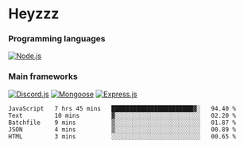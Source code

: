 # Heyzzz  

### Programming languages  

[![Node.js](https://img.shields.io/badge/-Node.js-262626?style=for-the-badge)](https://nodejs.org/ru)

### Main frameworks

[![Discord.js](https://img.shields.io/badge/-Discord.js-262626?style=for-the-badge)](https://www.npmjs.com/package/discord.js) [![Mongoose](https://img.shields.io/badge/-Mongoose-262626?style=for-the-badge)](https://www.npmjs.com/package/mongoose) [![Express.js](https://img.shields.io/badge/-Express.js-262626?style=for-the-badge)](https://www.npmjs.com/package/express)
<!--START_SECTION:waka-->
```text
JavaScript   7 hrs 45 mins   ███████████████████████▓░   94.40 % 
Text         10 mins         ▓░░░░░░░░░░░░░░░░░░░░░░░░   02.20 % 
Batchfile    9 mins          ▒░░░░░░░░░░░░░░░░░░░░░░░░   01.87 % 
JSON         4 mins          ▒░░░░░░░░░░░░░░░░░░░░░░░░   00.89 % 
HTML         3 mins          ░░░░░░░░░░░░░░░░░░░░░░░░░   00.65 % 
```
<!--END_SECTION:waka-->
